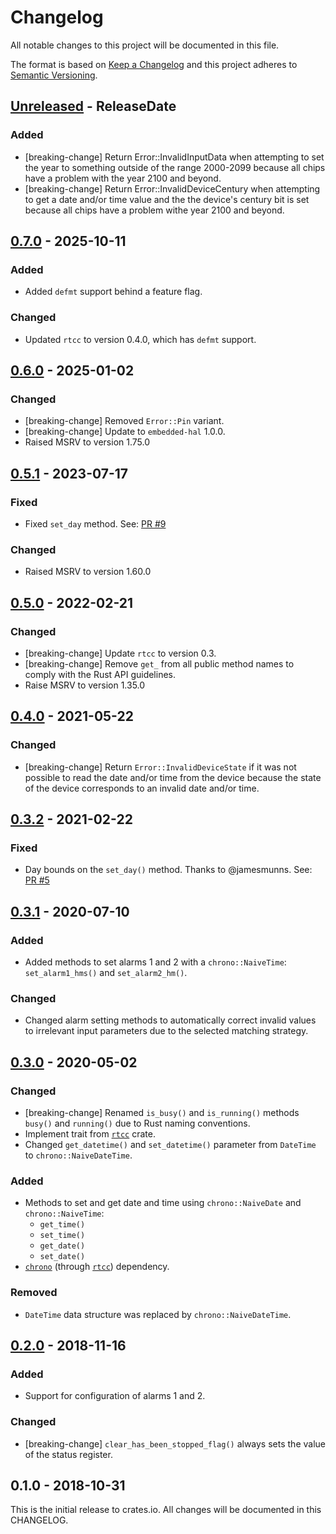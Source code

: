 # Changelog

All notable changes to this project will be documented in this file.

The format is based on [Keep a Changelog](http://keepachangelog.com/en/1.0.0/)
and this project adheres to [Semantic Versioning](http://semver.org/spec/v2.0.0.html).

<!-- next-header -->
## [Unreleased] - ReleaseDate

### Added

- [breaking-change] Return Error::InvalidInputData when attempting to set the year to something
  outside of the range 2000-2099 because all chips have a problem with the year 2100 and beyond.
- [breaking-change] Return Error::InvalidDeviceCentury when attempting to get a date and/or time value
  and the the device's century bit is set because all chips have a problem withe year 2100 and beyond.

## [0.7.0] - 2025-10-11

### Added

- Added `defmt` support behind a feature flag.

### Changed

- Updated `rtcc` to version  0.4.0, which has `defmt` support.

## [0.6.0] - 2025-01-02

### Changed
- [breaking-change] Removed `Error::Pin` variant.
- [breaking-change] Update to `embedded-hal` 1.0.0.
- Raised MSRV to version 1.75.0

## [0.5.1] - 2023-07-17

### Fixed
- Fixed `set_day` method. See: [PR #9](https://github.com/eldruin/ds323x-rs/pull/9)

### Changed
- Raised MSRV to version 1.60.0

## [0.5.0] - 2022-02-21

### Changed

- [breaking-change] Update `rtcc` to version 0.3.
- [breaking-change] Remove `get_` from all public method names to comply with the Rust API guidelines.
- Raise MSRV to version 1.35.0

## [0.4.0] - 2021-05-22

### Changed
- [breaking-change] Return `Error::InvalidDeviceState` if it was not possible to read the
  date and/or time from the device because the state of the device corresponds to
  an invalid date and/or time.

## [0.3.2] - 2021-02-22

### Fixed
- Day bounds on the `set_day()` method. Thanks to @jamesmunns. See:
  [PR #5](https://github.com/eldruin/ds323x-rs/pull/5)

## [0.3.1] - 2020-07-10

### Added
- Added methods to set alarms 1 and 2 with a `chrono::NaiveTime`: `set_alarm1_hms()`
  and `set_alarm2_hm()`.

### Changed
- Changed alarm setting methods to automatically correct invalid values to irrelevant
  input parameters due to the selected matching strategy.

## [0.3.0] - 2020-05-02

### Changed
- [breaking-change] Renamed `is_busy()` and `is_running()` methods `busy()` and `running()`
  due to Rust naming conventions.
- Implement trait from [`rtcc`] crate.
- Changed `get_datetime()` and `set_datetime()` parameter from `DateTime`
  to `chrono::NaiveDateTime`.

### Added
- Methods to set and get date and time using `chrono::NaiveDate` and `chrono::NaiveTime`:
    - `get_time()`
    - `set_time()`
    - `get_date()`
    - `set_date()`
- [`chrono`] (through [`rtcc`]) dependency.

### Removed
- `DateTime` data structure was replaced by `chrono::NaiveDateTime`.

## [0.2.0] - 2018-11-16

### Added
- Support for configuration of alarms 1 and 2.

### Changed
- [breaking-change] `clear_has_been_stopped_flag()` always sets the value of the status register.

## 0.1.0 - 2018-10-31

This is the initial release to crates.io. All changes will be documented in
this CHANGELOG.

[`chrono`]: https://crates.io/crates/chrono
[`rtcc`]: https://crates.io/crates/rtcc

<!-- next-url -->
[Unreleased]: https://github.com/eldruin/ds323x-rs/compare/v0.7.0...HEAD
[0.7.0]: https://github.com/eldruin/ds323x-rs/compare/v0.6.0...v0.7.0
[0.6.0]: https://github.com/eldruin/ds323x-rs/compare/v0.5.1...v0.6.0
[0.5.1]: https://github.com/eldruin/ds323x-rs/compare/v0.5.0...v0.5.1
[0.5.0]: https://github.com/eldruin/ds323x-rs/compare/v0.4.0...v0.5.0
[0.4.0]: https://github.com/eldruin/ds323x-rs/compare/v0.3.2...v0.4.0
[0.3.2]: https://github.com/eldruin/ds323x-rs/compare/v0.3.1...v0.3.2
[0.3.1]: https://github.com/eldruin/ds323x-rs/compare/v0.3.0...v0.3.1
[0.3.0]: https://github.com/eldruin/ds323x-rs/compare/v0.2.0...v0.3.0
[0.2.0]: https://github.com/eldruin/ds323x-rs/compare/v0.1.0...v0.2.0
